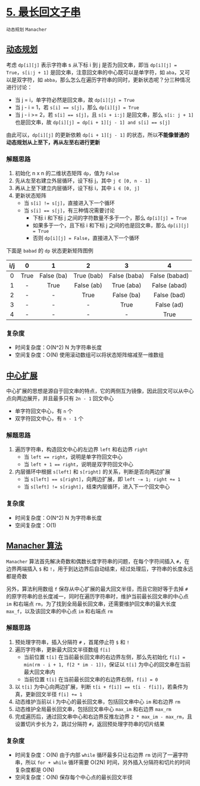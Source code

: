 # [5. 最长回文子串](https://leetcode-cn.com/problems/longest-palindromic-substring/solution/zui-chang-hui-wen-zi-chuan-by-leetcode-solution/)

`动态规划` `Manacher`

## [动态规划](https://leetcode-cn.com/problems/longest-palindromic-substring/solution/5-zui-chang-hui-wen-zi-chuan-dong-tai-gu-p7uk/)

考虑 `dp[i][j]` 表示字符串 s 从下标 i 到 j 是否为回文串，即当 `dp[i][j] = True`，`s[i:j + 1]` 是回文串，注意回文串的中心既可以是单字符，如 `aba`，又可以是双字符，如 `abba`，那么怎么在遍历字符串的同时，更新状态呢？分三种情况进行讨论：

- 当 j = i，单字符必然是回文串，故 `dp[i][j] = True`
- 当 j - i = 1，若 `s[i] == s[j]`，那么 `dp[i][j] = True`
- 当 j - i >= 2，若 `s[i] == s[j]`，且 `s[i + i:j]` 是回文串，那么 `s[i: j + 1]` 也是回文串，故 `dp[i][j] = dp[i + 1][j - 1] and s[i] == s[j]`

由此可以，`dp[i][j]` 的更新依赖 `dp[i + 1][j - 1]` 的状态，所以**不能像普通的动态规划从上至下，再从左至右进行更新**

### 解题思路

1. 初始化 n x n 的二维状态矩阵 `dp`，值为 `False`
2. 先从左至右建立外层循环，设下标 j，其中 `j ∈ [0, n - 1]`
3. 再从上至下建立内层循环，设下标 i，其中 `i ∈ [0, j]`
4. 更新状态矩阵
    - 当 `s[i] != s[j]`，直接进入下一个循环
    - 当 `s[i] == s[j]`，有三种情况需要讨论
        - 下标 i 和下标 j 之间的字符数量不多于一个，那么 `dp[i][j] = True`
        - 如果多于一个，且下标 i 和下标 j 之间的也是回文串，那么 `dp[i][j] = True`
        - 否则 `dp[i][j] = False`，直接进入下一个循环

下面是 `babad` 的 `dp` 状态更新矩阵图例

| i/j | 0 | 1 | 2 | 3 | 4 |
| :-: | :-: | :-: | :-: | :-: | :-: |
| 0 | True | False (ba) | True (bab) | False (baba) | False (babad) |
| 1 | - | True | False (ab) | True (aba) | False (abad) |
| 2 | - | - | True | False (ba) | False (bad) |
| 3 | - | - | - | True | False (ad) |
| 4 | - | - | - | - | True |

### 复杂度

- 时间复杂度：O(N^2) N 为字符串长度
- 空间复杂度：O(N) 使用滚动数组可以将状态矩阵缩减至一维数组

## [中心扩展](https://leetcode-cn.com/problems/longest-palindromic-substring/solution/5-zui-chang-hui-wen-zi-chuan-cc-by-bian-bian-xiong/)

中心扩展的思想是源自于回文串的特点，它的两侧互为镜像，因此回文可以从中心点向两边展开，并且最多只有 `2n - 1` 回文中心

- 单字符回文中心，有 `n` 个
- 双字符回文中心，有 `n - 1` 个

### 解题思路

1. 遍历字符串，构造回文中心的左边界 `left` 和右边界 `right`
   - 当 `left == right`，说明是单字符回文中心
   - 当 `left + 1 == right`，说明是双字符回文中心
2. 内层循环中根据 `s[left]` 和 `s[right]` 的关系，判断是否向两边扩展
   - 当 `s[left] == s[right]`，向两边扩展，即 `left -= 1; right += 1`
   - 当 `s[left] != s[right]`，结束内层循环，进入下一个回文中心

### 复杂度

- 时间复杂度：O(N^2) N 为字符串长度
- 空间复杂度：O(1)

## [Manacher 算法](https://leetcode-cn.com/problems/longest-palindromic-substring/solution/xiang-xi-tong-su-de-si-lu-fen-xi-duo-jie-fa-bao-gu/)

`Manacher` 算法首先解决奇数和偶数长度字符串的问题，在每个字符间插入 `#`，在边界两端插入 `$` 和 `!`，用于到达边界后自动结束，经过处理后，字符串的长度永远都是奇数

另外，算法利用数组 `f` 保存从中心扩展的最大回文半径，而且它刚好等于去掉 `#` 的原字符串的总长度减一，同时在遍历字符串时，维护当前最长回文串的中心点 `im` 和右端点 `rm`，为了找到全局最长回文串，还需要维护回文串的最大长度 `max_f`，以及该回文串的中心点 `im` 和右端点 `rm`

### 解题思路

1. 预处理字符串，插入分隔符 `#` ，首尾停止符 `$` 和 `!`
2. 遍历字符串，更新最大回文半径数组 `f[i]`
    - 当前位置 `t[i]` 在当前最长回文串的右边界左侧，那么先初始化 `f[i] = min(rm - i + 1, f[2 * im - 1])`，保证以 `t[i]` 为中心的回文串在当前最大回文串内
    - 当前位置 `t[i]` 在当前最长回文串的右边界右侧，`f[i] = 0`
3. 以 `t[i]` 为中心向两边扩展，判断 `t[i + f[i]] == t[i - f[i]]`，若条件为真，更新回文半径 `f[i] += 1`
4. 动态维护当前以 i 为中心的最长回文串，包括回文串中心 `im` 和右边界 `rm`
5. 动态维护全局最长回文串，包括回文串中心 `max_im` 和右边界 `max_rm`
6. 完成遍历后，通过回文串中心和右边界反推左边界 `2 * max_im - max_rm`，且设置切片步长为 2，跳过分隔符 `#`，返回预处理字符串的切片结果

### 复杂度

- 时间复杂度：O(N) 由于内部 `while` 循环最多只让右边界 `rm` 访问了一遍字符串，所以 `for + while` 循环需要 O(2N) 时间，另外插入分隔符和切片的时间复杂度都是 O(N)
- 空间复杂度：O(N) 保存每个中心点的最长回文半径
